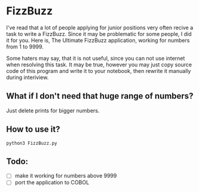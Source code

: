# FizzBuzz

I've read that a lot of people applying for junior positions
very often recive a task to write a FizzBuzz. Since it may be
problematic for some people, I did it for you. Here is, The Ultimate
FizzBuzz application, working for numbers from 1 to 9999.

Some haters may say, that it is not useful, since you can not
use internet when resolving this task. It may be true, however
you may just copy source code of this program and write it to
your notebook, then rewrite it manually during interiview.

## What if I don't need that huge range of numbers?

Just delete prints for bigger numbers.

## How to use it?

```shell
python3 FizzBuzz.py
```

## Todo:

- [ ] make it working for numbers above 9999
- [ ] port the application to COBOL
